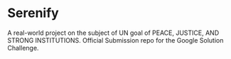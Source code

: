 # Serenify

A real-world project on the subject of UN goal of PEACE, JUSTICE, AND STRONG INSTITUTIONS. Official Submission repo for the Google Solution Challenge.

